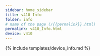 ```yaml
---
sidebar: home_sidebar
title: v410 Info
folder: info
# name of the page (/{{permalink}}.html)
permalink: v410_Info.html
device: v410
---
```

{% include templates/device_info.md %}

